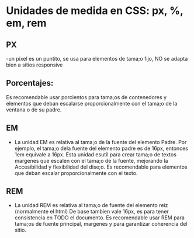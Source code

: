 # Unidades de medida en CSS: px, %, em, rem

## PX
-un pixel es un puntito, se usa para elementos de tama;o fijo, NO se adapta bien a sitios responsive

## Porcentajes:
Es recomendable usar porcientos para tama;os de contenedores y elementos que deban escalarse proporcionalmente con el tama;o de la ventana o de su padre.

## EM
- La unidad EM es relativa al tama;o de la fuente del elemento Padre. Por ejemplo, el tama;o dela fuente del elemento padre es de 16px, entonces 1em equivale a 16px. Esta unidad esutil para crear tama;o de textos margenes que escalen con el tama;o de la fuente, mejorando la Accesibilidad y flexibilidad del dise;o. Es recomendable para elementos que deban escalar proporcionalmente con el texto.

## REM
- La unidad REM es relativa al tama;o de fuente del elemento reiz (normalmente el html) De base tambien vale 16px, es para tener consistencia en TODO el documento. Es recomendable usar REM para tama;os de fuente principal, margenes y para garantizar coherencia del sitio. 